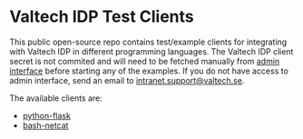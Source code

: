 Valtech IDP Test Clients
========================

This public open-source repo contains test/example clients for integrating with Valtech IDP in different programming languages.
The Valtech IDP client secret is not commited and will need to be fetched manually from [admin interface](https://stage-id-admin.valtech.com/#/clients/valtech.idp.testclient.local/edit) before starting any of
the examples. If you do not have access to admin interface, send an email to intranet.support@valtech.se.

The available clients are:

 * [python-flask](python-flask)
 * [bash-netcat](bash-netcat)
